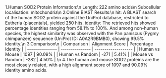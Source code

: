 1.Human SOD2 Protein Information:\n
  Length: 222 amino acids\n
  Subcellular localisation: mitochondria\n
2.Online BlAST Results:\n
  hit: A BLAST search of the human SOD2 protein against the UniProt database, restricted to Eutheria (placentals), yielded 250 hits.
  identity: The retrieved hits showed percentage identities ranging from 58.1% to 100%. And among non-human species, the highest similarity was observed with the Pan paniscus (Pygmy chimpanzee) sequence (UniProt ID: A0A2R9BMB0), showing 99.5% identity.\n
3.Comparison\n
| Comparison      | Alignment Score | Percentage Identity |
| --------------- | --------------- | ------------------- |
| Human vs Mouse  | 1097            | 90.09%              |
| Human vs Random | -271            | 5.41%               |
| Mouse vs Random | -282            | 4.50%               |
\n
4.The human and mouse SOD2 proteins are the most closely related, with a high alignment score of 1097 and 90.09% identity amino acids.


